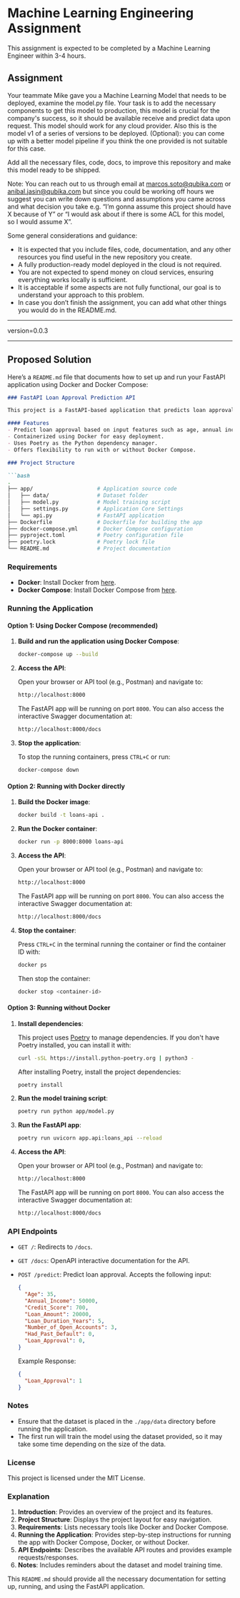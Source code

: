 # Machine Learning Engineering Assignment

This assignment is expected to be completed by a Machine Learning Engineer within 3-4 hours.

## Assignment

Your teammate Mike gave you a Machine Learning Model that needs to be deployed, examine the model.py file.
Your task is to add the necessary components to get this model to production,
this model is crucial for the company's success, so it should be available receive and predict data upon request.
This model should work for any cloud provider. Also this is the model v1 of a series of versions to be deployed.
(Optional): you can come up with a better model pipeline if you think the one provided is not suitable for this case.

Add all the necessary files, code, docs, to improve this repository and make this model ready to be shipped.

Note: You can reach out to us through email at <marcos.soto@qubika.com> or <anibal.jasin@qubika.com> but since
you could be working off hours we suggest you can write down questions and assumptions you came across
and what decision you take e.g. “I’m gonna assume this project should have X because of Y” or
“I would ask about if there is some ACL for this model, so I would assume X”.

Some general considerations and guidance:

- It is expected that you include files, code, documentation, and any other resources you find useful in the new repository you create.
- A fully production-ready model deployed in the cloud is not required.
- You are not expected to spend money on cloud services, ensuring everything works locally is sufficient.
- It is acceptable if some aspects are not fully functional, our goal is to understand your approach to this problem.
- In case you don’t finish the assignment, you can add what other things you would do in the README.md.

---------------------------------------------------------------------------
version=0.0.3

---

## Proposed Solution

Here’s a `README.md` file that documents how to set up and run your FastAPI application using Docker and Docker Compose:

```markdown
### FastAPI Loan Approval Prediction API

This project is a FastAPI-based application that predicts loan approval based on various user inputs. It uses machine learning (Logistic Regression) to provide predictions.

#### Features
- Predict loan approval based on input features such as age, annual income, credit score, loan amount, loan duration, and more.
- Containerized using Docker for easy deployment.
- Uses Poetry as the Python dependency manager.
- Offers flexibility to run with or without Docker Compose.

### Project Structure

```bash
.
├── app/                    # Application source code
│   ├── data/               # Dataset folder
│   ├── model.py            # Model training script
│   ├── settings.py         # Application Core Settings
│   └── api.py              # FastAPI application
├── Dockerfile              # Dockerfile for building the app
├── docker-compose.yml      # Docker Compose configuration
├── pyproject.toml          # Poetry configuration file
├── poetry.lock             # Poetry lock file
└── README.md               # Project documentation
```

### Requirements

- **Docker**: Install Docker from [here](https://docs.docker.com/get-docker/).
- **Docker Compose**: Install Docker Compose from [here](https://docs.docker.com/compose/install/).

### Running the Application

#### Option 1: Using Docker Compose (recommended)

1. **Build and run the application using Docker Compose**:

   ```bash
   docker-compose up --build
   ```

2. **Access the API**:

   Open your browser or API tool (e.g., Postman) and navigate to:

   ```bash
   http://localhost:8000
   ```

   The FastAPI app will be running on port `8000`. You can also access the interactive Swagger documentation at:

   ```bash
   http://localhost:8000/docs
   ```

3. **Stop the application**:

   To stop the running containers, press `CTRL+C` or run:

   ```bash
   docker-compose down
   ```

#### Option 2: Running with Docker directly

1. **Build the Docker image**:

   ```bash
   docker build -t loans-api .
   ```

2. **Run the Docker container**:

   ```bash
   docker run -p 8000:8000 loans-api
   ```

3. **Access the API**:

   Open your browser or API tool (e.g., Postman) and navigate to:

   ```bash
   http://localhost:8000
   ```

   The FastAPI app will be running on port `8000`. You can also access the interactive Swagger documentation at:

   ```bash
   http://localhost:8000/docs
   ```

4. **Stop the container**:

   Press `CTRL+C` in the terminal running the container or find the container ID with:

   ```bash
   docker ps
   ```

   Then stop the container:

   ```bash
   docker stop <container-id>
   ```

#### Option 3: Running without Docker

1. **Install dependencies**:

   This project uses [Poetry](https://python-poetry.org/) to manage dependencies. If you don't have Poetry installed, you can install it with:

   ```bash
   curl -sSL https://install.python-poetry.org | python3 -
   ```

   After installing Poetry, install the project dependencies:

   ```bash
   poetry install
   ```

2. **Run the model training script**:

   ```bash
   poetry run python app/model.py
   ```

3. **Run the FastAPI app**:

   ```bash
   poetry run uvicorn app.api:loans_api --reload
   ```

4. **Access the API**:

   Open your browser or API tool (e.g., Postman) and navigate to:

   ```bash
   http://localhost:8000
   ```

   The FastAPI app will be running on port `8000`. You can also access the interactive Swagger documentation at:

   ```bash
   http://localhost:8000/docs
   ```

### API Endpoints

- `GET /`: Redirects to `/docs`.
- `GET /docs`: OpenAPI interactive documentation for the API.
- `POST /predict`: Predict loan approval. Accepts the following input:

  ```json
  {
    "Age": 35,
    "Annual_Income": 50000,
    "Credit_Score": 700,
    "Loan_Amount": 20000,
    "Loan_Duration_Years": 5,
    "Number_of_Open_Accounts": 3,
    "Had_Past_Default": 0,
    "Loan_Approval": 0,
  }
  ```

  Example Response:

  ```json
  {
    "Loan_Approval": 1
  }
  ```

### Notes

- Ensure that the dataset is placed in the `./app/data` directory before running the application.
- The first run will train the model using the dataset provided, so it may take some time depending on the size of the data.

### License

This project is licensed under the MIT License.

### Explanation

1. **Introduction**: Provides an overview of the project and its features.
2. **Project Structure**: Displays the project layout for easy navigation.
3. **Requirements**: Lists necessary tools like Docker and Docker Compose.
4. **Running the Application**: Provides step-by-step instructions for running the app with Docker Compose, Docker, or without Docker.
5. **API Endpoints**: Describes the available API routes and provides example requests/responses.
6. **Notes**: Includes reminders about the dataset and model training time.

This `README.md` should provide all the necessary documentation for setting up, running, and using the FastAPI application.
